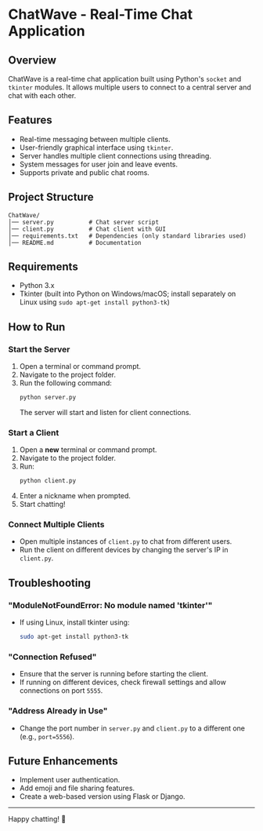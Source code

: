 # ChatWave - Real-Time Chat Application

## Overview

ChatWave is a real-time chat application built using Python's `socket` and `tkinter` modules. It allows multiple users to connect to a central server and chat with each other.

## Features

- Real-time messaging between multiple clients.
- User-friendly graphical interface using `tkinter`.
- Server handles multiple client connections using threading.
- System messages for user join and leave events.
- Supports private and public chat rooms.

## Project Structure

```
ChatWave/
│── server.py          # Chat server script
│── client.py          # Chat client with GUI
│── requirements.txt   # Dependencies (only standard libraries used)
│── README.md          # Documentation
```

## Requirements

- Python 3.x
- Tkinter (built into Python on Windows/macOS; install separately on Linux using `sudo apt-get install python3-tk`)

## How to Run

### Start the Server

1. Open a terminal or command prompt.
2. Navigate to the project folder.
3. Run the following command:
   ```sh
   python server.py
   ```
   The server will start and listen for client connections.

### Start a Client

1. Open a **new** terminal or command prompt.
2. Navigate to the project folder.
3. Run:
   ```sh
   python client.py
   ```
4. Enter a nickname when prompted.
5. Start chatting!

### Connect Multiple Clients

- Open multiple instances of `client.py` to chat from different users.
- Run the client on different devices by changing the server's IP in `client.py`.

## Troubleshooting

### "ModuleNotFoundError: No module named 'tkinter'"

- If using Linux, install tkinter using:
  ```sh
  sudo apt-get install python3-tk
  ```

### "Connection Refused"

- Ensure that the server is running before starting the client.
- If running on different devices, check firewall settings and allow connections on port `5555`.

### "Address Already in Use"

- Change the port number in `server.py` and `client.py` to a different one (e.g., `port=5556`).

## Future Enhancements

- Implement user authentication.
- Add emoji and file sharing features.
- Create a web-based version using Flask or Django.

---

Happy chatting! 🎉

